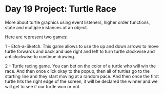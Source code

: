 # Day 19 Project: Turtle Race

More about turtle graphics using event listeners, higher order functions, state and multiple instances of an object.

Here are represent two games:

1 - Etch-a-Sketch. This game allows to use the up and down arrows to move turtle forwards and back and 
use right and left to turn turtle clockwise and anticlockwise to continue drawing.

2 - Turtle racing game. You can bet on the color of a turtle who will win the race. And then once click okay to the popup,
then all of turtles go to the starting line and they start moving at a random pace.
And then once the first turtle hits the right edge of the screen, it will be declared the winner and we will get to see if our turtle won or not.

